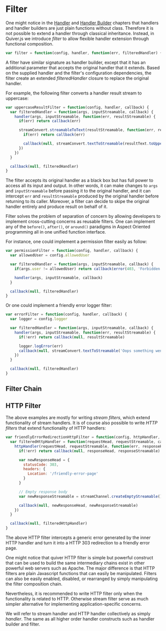 
Filter
======

One might notice in the [Handler](03-handler.md) and [Handler Builder](04-handler-builder.md) chapters that handlers and handler builders are just plain functions without class. Therefore it is not possible to extend a handler through classical inheritance. Instead, in Quiver.js we introduce _filter_ to allow flexible handler extension through functional composition.

```javascript
var filter = function(config, handler, function(err, filteredHandler) { })
```

A filter have similar signature as handler builder, except that it has an additional parameter that accepts the original handler that it extends. Based on the supplied handler and the filter's configuration dependencies, the filter create an extended _filteredHandler_ closure to replace the original handler.

For example, the following filter converts a handler result stream to uppercase:

```javascript
var uppercaseResultFilter = function(config, handler, callback) {
  var filteredHandler = function(args, inputStreamable, callback) {
    handler(args, inputStreamable, function(err, resultStreamable) {
      if(err) return callback(err)

      streamConvert.streamableToText(resultStreamable, function(err, resultText))
        if(err) return callback(err)

        callback(null, streamConvert.textToStreamable(resultText.toUpperCase()))
      })
    })
  }

  callback(null, filteredHandler)
}
```

The filter accepts its original handler as a black box but has full power to access all its input and output. In other words, it can make changes to `args` and `inputStreamable` before passing it to the original handler, and it can intercept `err` and `resultStreamable` produced by the original handler before returning to its caller. Moreover, a filter can decide to skipe the original handler entirely and produce result on behalf of it.

Filter solves the problem of separation of concern by allowing developers to implement cross-cutting concerns as reusable filters. One can implement any of the `before()`, `after()`, or `around()` paradigms in Aspect Oriented programming all in one unified function interface.

For instance, one could implement a permission filter easily as follow:

```javascript
var permissionFilter = function(config, handler, callback) {
  var allowedUser = config.allowedUser

  var filteredHandler = function(args, inputStreamable, callback) {
    if(args.user != allowedUser) return callback(error(403, 'Forbidden'))

    handler(args, inputStreamable, callback)
  }

  callback(null, filteredHandler)
}
```

Or one could implement a friendly error logger filter:

```javascript
var errorFilter = function(config, handler, callback) {
  var logger = config.logger

  var filteredHandler = function(args, inputStreamable, callback) {
    handler(args, inputStreamable, function(err, resultStreamable) {
      if(!err) return callback(null, resultStreamable)

      logger.logError(err)
      callback(null, streamConvert.textToStreamable('Oops something went wrong!'))
    })
  }

  callback(null, filteredHandler)
}
```

## Filter Chain


## HTTP Filter

The above examples are mostly for writing _stream filters_, which extend functionality of stream handlers. It is of course also possible to write _HTTP filters_ that extend functionality of HTTP handlers:

```javascript
var friendlyErrorRedirectionHttpFilter = function(config, httpHandler, callback) {
  var filteredHttpHandler = function(requestHead, requestStreamable, callback) {
    httpHandler(requestHead, requestStreamable, function(err, responseHead, responseStreamable) {
      if(!err) return callback(null, responseHead, responseStreamable)

      var newResponseHead = {
        statusCode: 303,
        headers: {
          Location: '/friendly-error-page'
        }
      }

      // Empty response body
      var newResponseStreamable = streamChannel.createEmptyStreamable()

      callback(null, newResponseHead, newResponseStreamable)
    })
  }

  callback(null, filteredHttpHandler)
}
```

The above HTTP filter intercepts a generic error generated by the inner HTTP handler and turn it into a HTTP 303 redirection to a friendly error page.

One might notice that quiver HTTP filter is simple but powerful construct that can be used to build the same intermediary chains exist in other powerful web servers such as Apache. The major difference is that HTTP filters are plain Javascript functions that can easily be manipulated. Filters can also be easily enabled, disabled, or rearranged by simply manipulating the filter composition chain.

Nevertheless, it is recommended to write HTTP filter only when the functionality is related to HTTP. Otherwise stream filter serve as much simpler alternative for implementing application-specific concerns.

We will refer to stream handler and HTTP handler collectively as simply _handler_. The same as all higher order handler constructs such as handler builder and filter.